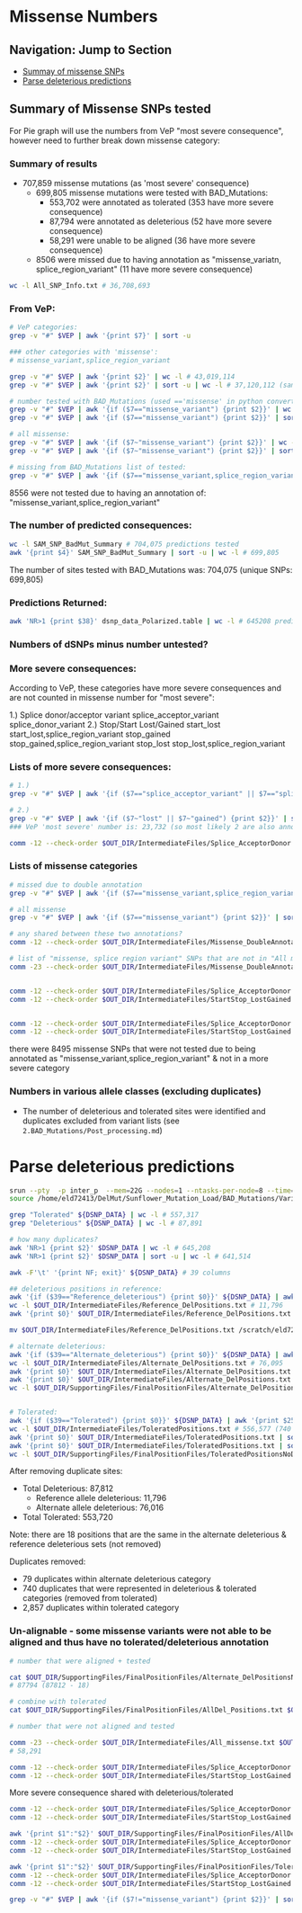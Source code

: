 # Missense Numbers

## Navigation: Jump to Section

- [Summay of missense SNPs](#summary-of-missense-snps-tested)
- [Parse deleterious predictions](#parse-deleterious-predictions)

## Summary of Missense SNPs tested

For Pie graph will use the numbers from VeP "most severe consequence", however need to further break down missense category:

### Summary of results
- 707,859 missense mutations (as 'most severe' consequence)
	- 699,805 missense mutations were tested with BAD_Mutations:
		- 553,702 were annotated as tolerated (353 have more severe consequence)
		- 87,794 were annotated as deleterious (52 have more severe consequence)
		- 58,291 were unable to be aligned (36 have more severe consequence)
	- 8506 were missed due to having annotation as "missense_variatn, splice_region_variant" (11 have more severe consequence)

```bash
wc -l All_SNP_Info.txt # 36,708,693
```
### From VeP:

```bash
# VeP categories:
grep -v "#" $VEP | awk '{print $7}' | sort -u

### other categories with 'missense': 
# missense_variant,splice_region_variant

grep -v "#" $VEP | awk '{print $2}' | wc -l # 43,019,114
grep -v "#" $VEP | awk '{print $2}' | sort -u | wc -l # 37,120,112 (same as VeP "most severe" total)

```

```bash
# number tested with BAD_Mutations (used =='missense' in python convert.py script)
grep -v "#" $VEP | awk '{if ($7=="missense_variant") {print $2}}' | wc -l # 704,075
grep -v "#" $VEP | awk '{if ($7=="missense_variant") {print $2}}' | sort -u | wc -l # 699,805 (4,270 duplicates)

# all missense:
grep -v "#" $VEP | awk '{if ($7~"missense_variant") {print $2}}' | wc -l # 712,631
grep -v "#" $VEP | awk '{if ($7~"missense_variant") {print $2}}' | sort -u | wc -l # 708,311

# missing from BAD_Mutations list of tested:
grep -v "#" $VEP | awk '{if ($7=="missense_variant,splice_region_variant") {print $2}}' | wc -l # 8556

```

8556 were not tested due to having an annotation of: "missense_variant,splice_region_variant"


### The number of predicted consequences:

```bash
wc -l SAM_SNP_BadMut_Summary # 704,075 predictions tested
awk '{print $4}' SAM_SNP_BadMut_Summary | sort -u | wc -l # 699,805
```
The number of sites tested with BAD_Mutations was: 704,075 (unique SNPs: 699,805)


### Predictions Returned:

```bash
awk 'NR>1 {print $38}' dsnp_data_Polarized.table | wc -l # 645208 predictions returned
```
### Numbers of dSNPs minus number untested?

### More severe consequences:
According to VeP, these categories have more severe consequences and are not counted in missense number for "most severe":

1.) Splice donor/acceptor variant
		splice_acceptor_variant
		splice_donor_variant
2.) Stop/Start Lost/Gained
		start_lost
		start_lost,splice_region_variant
		stop_gained
		stop_gained,splice_region_variant
		stop_lost
		stop_lost,splice_region_variant

### Lists of more severe consequences:
```bash
# 1.)
grep -v "#" $VEP | awk '{if ($7=="splice_acceptor_variant" || $7=="splice_donor_variant") {print $2}}' | sort -u > $OUT_DIR/IntermediateFiles/Splice_AcceptorDonor.txt # 6907

# 2.)
grep -v "#" $VEP | awk '{if ($7~"lost" || $7~"gained") {print $2}}' | sort -u > $OUT_DIR/IntermediateFiles/StartStop_LostGained.txt # 23,734
### VeP 'most severe' number is: 23,732 (so most likely 2 are also annotated as splice acceptor/donor variant)

comm -12 --check-order $OUT_DIR/IntermediateFiles/Splice_AcceptorDonor.txt $OUT_DIR/IntermediateFiles/StartStop_LostGained.txt | wc -l # 2 - yes
```

### Lists of missense categories
```bash
# missed due to double annotation
grep -v "#" $VEP | awk '{if ($7=="missense_variant,splice_region_variant") {print $2}}' | sort -u > $OUT_DIR/IntermediateFiles/Missense_DoubleAnnotated.txt # 8555

# all missense
grep -v "#" $VEP | awk '{if ($7=="missense_variant") {print $2}}' | sort -u > $OUT_DIR/IntermediateFiles/All_missense.txt # 699,805

# any shared between these two annotations?
comm -12 --check-order $OUT_DIR/IntermediateFiles/Missense_DoubleAnnotated.txt $OUT_DIR/IntermediateFiles/All_missense.txt | wc -l # 49

# list of "missense, splice region variant" SNPs that are not in "All missense"
comm -23 --check-order $OUT_DIR/IntermediateFiles/Missense_DoubleAnnotated.txt $OUT_DIR/IntermediateFiles/All_missense.txt > $OUT_DIR/IntermediateFiles/Missense_DoubleAnnotated_NoDups.txt # 8506


comm -12 --check-order $OUT_DIR/IntermediateFiles/Splice_AcceptorDonor.txt $OUT_DIR/IntermediateFiles/Missense_DoubleAnnotated_NoDups.txt | wc -l # 11
comm -12 --check-order $OUT_DIR/IntermediateFiles/StartStop_LostGained.txt $OUT_DIR/IntermediateFiles/Missense_DoubleAnnotated_NoDups.txt | wc -l # 0


comm -12 --check-order $OUT_DIR/IntermediateFiles/Splice_AcceptorDonor.txt $OUT_DIR/IntermediateFiles/All_missense.txt | wc -l # 62
comm -12 --check-order $OUT_DIR/IntermediateFiles/StartStop_LostGained.txt $OUT_DIR/IntermediateFiles/All_missense.txt | wc -l # 379


```
there were 8495 missense SNPs that were not tested due to being annotated as "missense_variant,splice_region_variant" & not in a more severe category



### Numbers in various allele classes (excluding duplicates)
- The number of deleterious and tolerated sites were identified and duplicates excluded from variant lists (see `2.BAD_Mutations/Post_processing.md`)


# Parse deleterious predictions

```bash
srun --pty  -p inter_p  --mem=22G --nodes=1 --ntasks-per-node=8 --time=6:00:00 --job-name=qlogin /bin/bash -l
source /home/eld72413/DelMut/Sunflower_Mutation_Load/BAD_Mutations/Variant_analyses/config.sh

grep "Tolerated" ${DSNP_DATA} | wc -l # 557,317
grep "Deleterious" ${DSNP_DATA} | wc -l # 87,891

# how many duplicates?
awk 'NR>1 {print $2}' $DSNP_DATA | wc -l # 645,208
awk 'NR>1 {print $2}' $DSNP_DATA | sort -u | wc -l # 641,514

awk -F'\t' '{print NF; exit}' ${DSNP_DATA} # 39 columns

## deleterious positions in reference:
awk '{if ($39=="Reference_deleterious") {print $0}}' ${DSNP_DATA} | awk '{print $25}' | awk '{$1=$1}1' FS=':' OFS='\t' > $OUT_DIR/IntermediateFiles/Reference_DelPositions.txt
wc -l $OUT_DIR/IntermediateFiles/Reference_DelPositions.txt # 11,796
awk '{print $0}' $OUT_DIR/IntermediateFiles/Reference_DelPositions.txt | sort -u | wc -l # 11,796 no duplicates

mv $OUT_DIR/IntermediateFiles/Reference_DelPositions.txt /scratch/eld72413/SAM_seq/dSNP_results/SupportingFiles/FinalPositionFiles

# alternate deleterious:
awk '{if ($39=="Alternate_deleterious") {print $0}}' ${DSNP_DATA} | awk '{print $25}' | awk '{$1=$1}1' FS=':' OFS='\t' > $OUT_DIR/IntermediateFiles/Alternate_DelPositions.txt
wc -l $OUT_DIR/IntermediateFiles/Alternate_DelPositions.txt # 76,095
awk '{print $0}' $OUT_DIR/IntermediateFiles/Alternate_DelPositions.txt | sort -u | wc -l # 76,016
awk '{print $0}' $OUT_DIR/IntermediateFiles/Alternate_DelPositions.txt | sort -u  > $OUT_DIR/SupportingFiles/FinalPositionFiles/Alternate_DelPositionsNoDups.txt
wc -l $OUT_DIR/SupportingFiles/FinalPositionFiles/Alternate_DelPositionsNoDups.txt # 76,016


# Tolerated:
awk '{if ($39=="Tolerated") {print $0}}' ${DSNP_DATA} | awk '{print $25}' | awk '{$1=$1}1' FS=':' OFS='\t' > $OUT_DIR/IntermediateFiles/ToleratedPositions.txt
wc -l $OUT_DIR/IntermediateFiles/ToleratedPositions.txt # 556,577 (740 duplicate positions represented in deleterious set already removed - see 2.BAD_Mutations/Post_processing.md)
awk '{print $0}' $OUT_DIR/IntermediateFiles/ToleratedPositions.txt | sort -u | wc -l # 553,720
awk '{print $0}' $OUT_DIR/IntermediateFiles/ToleratedPositions.txt | sort -u > $OUT_DIR/SupportingFiles/FinalPositionFiles/ToleratedPositionsNoDups.txt
wc -l $OUT_DIR/SupportingFiles/FinalPositionFiles/ToleratedPositionsNoDups.txt # 553,720

```

After removing duplicate sites:
- Total Deleterious: 87,812
	- Reference allele deleterious: 11,796
	- Alternate allele deleterious: 76,016
- Total Tolerated: 553,720

Note: there are 18 positions that are the same in the alternate deleterious & reference deleterious sets (not removed)

Duplicates removed:
- 79 duplicates within alternate deleterious category
- 740 duplicates that were represented in deleterious & tolerated categories (removed from tolerated)
- 2,857 duplicates within tolerated category


### Un-alignable - some missense variants were not able to be aligned and thus have no tolerated/deleterious annotation
```bash
# number that were aligned + tested

cat $OUT_DIR/SupportingFiles/FinalPositionFiles/Alternate_DelPositionsNoDups.txt $OUT_DIR/SupportingFiles/FinalPositionFiles/Reference_DelPositions.txt | sort -u > $OUT_DIR/SupportingFiles/FinalPositionFiles/AllDel_Positions.txt 
# 87794 (87812 - 18)

# combine with tolerated
cat $OUT_DIR/SupportingFiles/FinalPositionFiles/AllDel_Positions.txt $OUT_DIR/SupportingFiles/FinalPositionFiles/ToleratedPositionsNoDups.txt | sort -u | awk '{print $1":"$2}' > $OUT_DIR/IntermediateFiles/Missense_Tested.txt # 641,514

# number that were not aligned and tested

comm -23 --check-order $OUT_DIR/IntermediateFiles/All_missense.txt $OUT_DIR/IntermediateFiles/Missense_Tested.txt | sort -u > $OUT_DIR/IntermediateFiles/Missense_UnAligned.txt
# 58,291

comm -12 --check-order $OUT_DIR/IntermediateFiles/Splice_AcceptorDonor.txt $OUT_DIR/IntermediateFiles/Missense_UnAligned.txt | wc -l # 6
comm -12 --check-order $OUT_DIR/IntermediateFiles/StartStop_LostGained.txt $OUT_DIR/IntermediateFiles/Missense_UnAligned.txt | wc -l # 30

```

More severe consequence shared with deleterious/tolerated
```bash
comm -12 --check-order $OUT_DIR/IntermediateFiles/Splice_AcceptorDonor.txt $OUT_DIR/IntermediateFiles/Missense_Tested.txt | wc -l # 56
comm -12 --check-order $OUT_DIR/IntermediateFiles/StartStop_LostGained.txt $OUT_DIR/IntermediateFiles/Missense_Tested.txt | wc -l # 349

awk '{print $1":"$2}' $OUT_DIR/SupportingFiles/FinalPositionFiles/AllDel_Positions.txt > $OUT_DIR/IntermediateFiles/AllDel_Positions.txt
comm -12 --check-order $OUT_DIR/IntermediateFiles/Splice_AcceptorDonor.txt $OUT_DIR/IntermediateFiles/AllDel_Positions.txt | wc -l # 4
comm -12 --check-order $OUT_DIR/IntermediateFiles/StartStop_LostGained.txt $OUT_DIR/IntermediateFiles/AllDel_Positions.txt | wc -l # 48

awk '{print $1":"$2}' $OUT_DIR/SupportingFiles/FinalPositionFiles/ToleratedPositionsNoDups.txt > $OUT_DIR/IntermediateFiles/ToleratedPositionsNoDups.txt
comm -12 --check-order $OUT_DIR/IntermediateFiles/Splice_AcceptorDonor.txt $OUT_DIR/IntermediateFiles/ToleratedPositionsNoDups.txt | wc -l # 52
comm -12 --check-order $OUT_DIR/IntermediateFiles/StartStop_LostGained.txt $OUT_DIR/IntermediateFiles/ToleratedPositionsNoDups.txt | wc -l # 301
```

```bash
grep -v "#" $VEP | awk '{if ($7!="missense_variant") {print $2}}' | sort -u > $OUT_DIR/IntermediateFiles/No_missense.txt # 36,778,006

```



